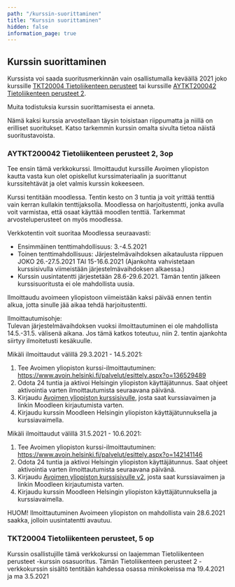 ```yaml
---
path: "/kurssin-suorittaminen"
title: "Kurssin suorittaminen"
hidden: false
information_page: true
---
```


## Kurssin suorittaminen


Kurssista voi saada suoritusmerkinnän vain osallistumalla keväällä 2021 joko kurssille [TKT20004 Tietoliikenteen perusteet](https://studies.helsinki.fi/opintotarjonta/cur/hy-opt-cur-2021-6ee318ca-6ac2-4f0a-bb47-22a4295a8a93/Tietoliikenteen_perusteet) tai kurssille [AYTKT200042 Tietoliikenteen perusteet 2](https://studies.helsinki.fi/opintotarjonta/cur/hy-CUR-142141146/Avoin_yo_Tietoliikenteen_perusteet_2_kev%C3%A4t_2021).

Muita todistuksia kurssin suorittamisesta ei anneta.

Nämä kaksi kurssia arvostellaan täysin toisistaan riippumatta ja niillä on erilliset suoritukset. Katso tarkemmin kurssin omalta sivulta tietoa näistä suoritustavoista.

### AYTKT200042 Tietoliikenteen perusteet 2, 3op


Tee ensin tämä verkkokurssi. Ilmoittaudut kurssille Avoimen yliopiston kautta vasta kun olet opiskellut kurssimateriaalin ja suorittanut kurssitehtävät ja olet valmis kurssin kokeeseen.  

Kurssi tentitään moodlessa. Tentin kesto on 3 tuntia ja voit yrittää tenttiä vain kerran kullakin tenttijaksolla. Moodlessa on harjoitustentti, jonka avulla voit varmistaa, että osaat käyttää moodlen tenttiä. Tarkemmat arvosteluperusteet on myös moodlessa.

Verkkotentin voit suoritaa Moodlessa seuraavasti:
- Ensimmäinen tenttimahdollisuus: 3.-4.5.2021
- Toinen tenttimahdollisuus: Järjestelmävaihdoksen aikataulusta riippuen JOKO 26.-27.5.2021 TAI 15-16.6.2021 (Ajankohta vahvistetaan kurssisivulla viimeistään järjestelmävaihdoksen alkaessa.)
- Kurssin uusintatentti järjestetään 28.6-29.6.2021. Tämän tentin jälkeen kurssisuoritusta ei ole mahdollista uusia.

Ilmoittaudu avoimeen yliopistoon viimeistään kaksi päivää ennen tentin alkua, jotta sinulle jää aikaa tehdä harjoitustentti.

Ilmoittautumisohje:  
Tulevan järjestelmävaihdoksen vuoksi ilmoittautuminen ei ole mahdollista 14.5.-31.5. välisenä aikana. Jos tämä katkos toteutuu, niin 2. tentin ajankohta siirtyy ilmoitetusti kesäkuulle.

Mikäli ilmoittaudut välillä 29.3.2021 - 14.5.2021: 
1.  Tee Avoimen yliopiston kurssi-ilmoittautuminen:  https://www.avoin.helsinki.fi/palvelut/esittely.aspx?o=136529489
2.  Odota 24 tuntia ja aktivoi Helsingin yliopiston käyttäjätunnus. Saat ohjeet aktivointia varten ilmoittautumista seuraavana päivänä. 
3.  Kirjaudu [Avoimen yliopiston kurssisivulle](https://studies.helsinki.fi/opintotarjonta/cur/hy-CUR-136529489/Avoin_yo_Tietoliikenteen_perusteet_2_kev%C3%A4t_2021), josta saat kurssiavaimen ja linkin Moodleen kirjautumista varten. 
4.  Kirjaudu kurssin Moodleen Helsingin yliopiston käyttäjätunnuksella ja kurssiavaimella. 


Mikäli ilmoittaudut välillä 31.5.2021 - 10.6.2021: 
1.  Tee Avoimen yliopiston kurssi-ilmoittautuminen: https://www.avoin.helsinki.fi/palvelut/esittely.aspx?o=142141146
2.  Odota 24 tuntia ja aktivoi Helsingin yliopiston käyttäjätunnus. Saat ohjeet aktivointia varten ilmoittautumista seuraavana päivänä. 
3.  Kirjaudu [Avoimen yliopiston kurssisivulle v2](https://studies.helsinki.fi/opintotarjonta/cur/hy-CUR-142141146/Avoin_yo_Tietoliikenteen_perusteet_2_kev%C3%A4t_2021), josta saat kurssiavaimen ja linkin Moodleen kirjautumista varten. 
4.  Kirjaudu kurssin Moodleen Helsingin yliopiston käyttäjätunnuksella ja kurssiavaimella. 

HUOM! Ilmoittautuminen Avoimeen yliopiston on mahdollista vain 28.6.2021 saakka, jolloin uusintatentti avautuu. 


### TKT20004 Tietoliikenteen perusteet, 5 op

Kurssin osallistujille tämä verkkokurssi on laajemman Tietoliikenteen perusteet -kurssin osasuoritus. Tämän Tietoliikenteen perusteet 2 -verkkokurssin sisältö tentitään kahdessa osassa minikokeissa ma 19.4.2021 ja ma 3.5.2021



